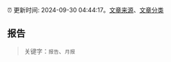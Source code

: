 :alarm_clock: 更新时间: 2024-09-30 04:44:17。[文章来源](/README.md)、[文章分类](/TAGS.md)

## 报告


> 关键字：`报告`、`月报`




